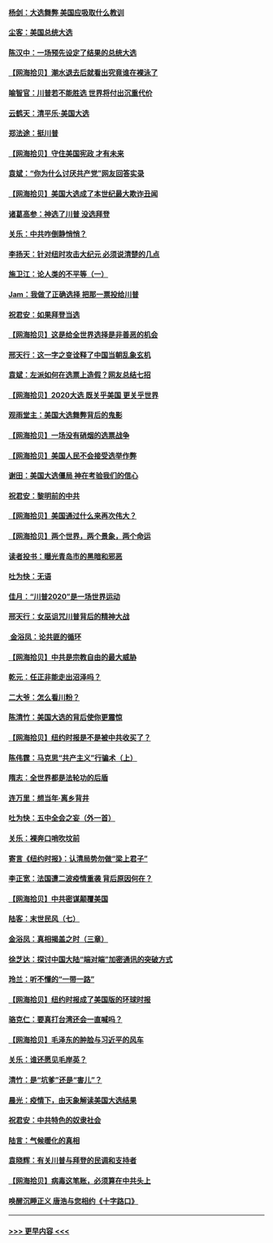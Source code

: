 #### [杨剑：大选舞弊 美国应吸取什么教训](../pages/nsc993/n12543937.md?t=11130202) 
#### [尘客：美国总统大选](../pages/nsc993/n12543828.md?t=11130202) 
#### [陈汉中：一场预先设定了结果的总统大选](../pages/nsc993/n12543564.md?t=11130202) 
#### [【网海拾贝】潮水退去后就看出究竟谁在裸泳了](../pages/nsc993/n12543321.md?t=11130202) 
#### [喻智官：川普若不能胜选 世界将付出沉重代价](../pages/nsc993/n12541352.md?t=11130202) 
#### [云鹤天：清平乐‧美国大选](../pages/nsc993/n12540916.md?t=11130202) 
#### [郑法途：挺川普](../pages/nsc993/n12540898.md?t=11130202) 
#### [【网海拾贝】守住美国宪政 才有未来](../pages/nsc993/n12540423.md?t=11130202) 
#### [袁斌：“你为什么讨厌共产党”网友回答实录](../pages/nsc993/n12540208.md?t=11130202) 
#### [【网海拾贝】美国大选成了本世纪最大欺诈丑闻](../pages/nsc993/n12538029.md?t=11130202) 
#### [诸葛高参：神选了川普 没选拜登](../pages/nsc993/n12537664.md?t=11130202) 
#### [关乐：中共咋倒静悄悄？](../pages/nsc993/n12537615.md?t=11130202) 
#### [李扬天：针对纽时攻击大纪元 必须说清楚的几点](../pages/nsc993/n12536001.md?t=11130202) 
#### [施卫江：论人类的不平等（一）](../pages/nsc993/n12535700.md?t=11130202) 
#### [Jam：我做了正确选择 把那一票投给川普](../pages/nsc993/n12535743.md?t=11130202) 
#### [祝君安：如果拜登当选](../pages/nsc993/n12535726.md?t=11130202) 
#### [【网海拾贝】这是给全世界选择是非善恶的机会](../pages/nsc993/n12535061.md?t=11130202) 
#### [邢天行：这一字之变诠释了中国当朝乱象玄机](../pages/nsc993/n12533446.md?t=11130202) 
#### [袁斌：左派如何在选票上造假？网友总结七招](../pages/nsc993/n12533180.md?t=11130202) 
#### [【网海拾贝】2020大选 既关乎美国 更关乎世界](../pages/nsc993/n12533161.md?t=11130202) 
#### [观雨堂主：美国大选舞弊背后的鬼影](../pages/nsc993/n12533153.md?t=11130202) 
#### [【网海拾贝】一场没有硝烟的选票战争](../pages/nsc993/n12531883.md?t=11130202) 
#### [【网海拾贝】美国人民不会接受选举作弊](../pages/nsc993/n12528850.md?t=11130202) 
#### [谢田：美国大选僵局 神在考验我们的信心](../pages/nsc993/n12527932.md?t=11130202) 
#### [祝君安：黎明前的中共](../pages/nsc993/n12524071.md?t=11130202) 
#### [【网海拾贝】美国通过什么来再次伟大？](../pages/nsc993/n12523844.md?t=11130202) 
#### [【网海拾贝】两个世界，两个景象，两个命运](../pages/nsc993/n12521419.md?t=11130202) 
#### [读者投书：曝光青岛市的黑暗和邪恶](../pages/nsc993/n12520988.md?t=11130202) 
#### [吐为快：无语](../pages/nsc993/n12518588.md?t=11130202) 
#### [佳月：“川普2020”是一场世界运动](../pages/nsc993/n12518581.md?t=11130202) 
#### [邢天行：女巫诅咒川普背后的精神大战](../pages/nsc993/n12517257.md?t=11130202) 
#### [ 金浴凤：论共匪的循环](../pages/nsc993/n12517133.md?t=11130202) 
#### [【网海拾贝】中共是宗教自由的最大威胁](../pages/nsc993/n12516879.md?t=11130202) 
#### [乾元：任正非能走出沼泽吗？](../pages/nsc993/n12515831.md?t=11130202) 
#### [二大爷：怎么看川粉？](../pages/nsc993/n12515820.md?t=11130202) 
#### [陈清竹：美国大选的背后使你更震惊](../pages/nsc993/n12515589.md?t=11130202) 
#### [【网海拾贝】纽约时报是不是被中共收买了？](../pages/nsc993/n12515122.md?t=11130202) 
#### [陈伟霆：马克思“共产主义”行骗术（上）](../pages/nsc993/n12510217.md?t=11130202) 
#### [隋志：全世界都是法轮功的后盾](../pages/nsc993/n12510636.md?t=11130202) 
#### [连万里：想当年‧离乡背井](../pages/nsc993/n12510623.md?t=11130202) 
#### [吐为快：五中全会之妄（外一首）](../pages/nsc993/n12510470.md?t=11130202) 
#### [关乐：裸奔口哨吹坟前](../pages/nsc993/n12510403.md?t=11130202) 
#### [寄言《纽约时报》：认清局势勿做“梁上君子”](../pages/nsc993/n12510042.md?t=11130202) 
#### [李正宽：法国遭二波疫情重袭 背后原因何在？](../pages/nsc993/n12509971.md?t=11130202) 
#### [【网海拾贝】中共密谋颠覆美国](../pages/nsc993/n12509816.md?t=11130202) 
#### [陆客：末世民风（七）](../pages/nsc993/n12507822.md?t=11130202) 
#### [金浴凤：真相揭盖之时（三章）](../pages/nsc993/n12507804.md?t=11130202) 
#### [徐芝达：探讨中国大陆“端对端”加密通讯的突破方式](../pages/nsc993/n12507682.md?t=11130202) 
#### [玲兰：听不懂的“一带一路”](../pages/nsc993/n12507669.md?t=11130202) 
#### [【网海拾贝】纽约时报成了美国版的环球时报](../pages/nsc993/n12507053.md?t=11130202) 
#### [骆克仁：要真打台湾还会一直喊吗？](../pages/nsc993/n12506843.md?t=11130202) 
#### [【网海拾贝】毛泽东的肿脸与习近平的风车](../pages/nsc993/n12504537.md?t=11130202) 
#### [关乐：谁还愿见毛岸英？](../pages/nsc993/n12503866.md?t=11130202) 
#### [清竹：是“坑爹”还是“害儿”？](../pages/nsc993/n12503034.md?t=11130202) 
#### [晨光：疫情下，由天象解读美国大选结果](../pages/nsc993/n12502536.md?t=11130202) 
#### [祝君安：中共特色的奴隶社会](../pages/nsc993/n12501529.md?t=11130202) 
#### [陆言：气候暖化的真相](../pages/nsc993/n12501183.md?t=11130202) 
#### [袁晓辉：有关川普与拜登的民调和支持者](../pages/nsc993/n12500433.md?t=11130202) 
#### [【网海拾贝】病毒这笔账，必须算在中共头上](../pages/nsc993/n12500320.md?t=11130202) 
#### [唤醒沉睡正义 唐浩与您相约《十字路口》](../pages/nsc993/n12497980.md?t=11130202) 

----
#### [ >>> 更早内容 <<< ](../indexes/nsc993-earlier.md)
